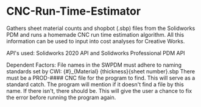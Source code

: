 # CNC-Run-Time-Estimator
Gathers sheet material counts and shopbot (.sbp) files from the Solidworks PDM and runs a homemade CNC run time estimation algorithm. All this information can be used to input into cost analyses for Creative Works.

API's used: Solidworks 2020 API and Solidworks Professional PDM API

Dependent Factors:
File names in the SWPDM must adhere to naming standards set by CWI: {#}\_{Material} {thickness}{sheet number}.sbp
There must be a PROD-#### CNC file for the program to find. This will serve as a standard catch. The program will mention if it doesn't find a file by this name. If there isn't, there should be. This will give the user a chance to fix the error before running the program again.
